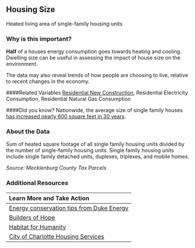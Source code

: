 ## Housing Size
Heated living area of single-family housing units 

### Why is this important?
**Half** of a houses energy consumption goes towards heating and cooling. Dwelling size can be useful in assessing the impact of house size on the environment.  

The data may also reveal trends of how people are choosing to live, relative to recent changes in the economy.

####Related Variables
<a href="javascript:void(0)" onclick="model.metricId = 'm8'">Residential New Construction</a>,
Residential Electricity Consumption,
Residential Natural Gas Consumption

####Did you know?
Nationwide, the average size of single family houses [has increased nearly 600 square feet in 30 years](https://www.census.gov/const/C25Ann/sftotalmedavgsqft.pdf). 

### About the Data
Sum of heated square footage of all single family housing units divided by the number of single-family housing units. Single family housing units include single family detached units, duplexes, triplexes, and mobile homes. 

_Source: Mecklenburg County Tax Parcels_

### Additional Resources
|Learn More and Take Action
|:--|
|[Energy conservation tips from Duke Energy](http://www.duke-energy.com/north-carolina/savings/lower-your-bill.asp)
|[Builders of Hope](http://www.buildersofhope.org/)
|[Habitat for Humanity](http://www.habitatcharlotte.org/)
|[City of Charlotte Housing Services](http://charmeck.org/city/charlotte/nbs/housing/Pages/CityHousingPrograms.aspx)